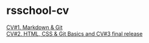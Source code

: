 # rsschool-cv
[CV#1. Markdown & Git](https://fynnriel.github.io/rsschool-cv/cv "file cv.md")  
[CV#2. HTML, CSS & Git Basics and CV#3 final release](https://fynnriel.github.io/rsschool-cv/ "html & css added")
